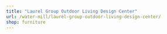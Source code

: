 ```yaml
---
title: "Laurel Group Outdoor Living Design Center"
url: /water-mill/laurel-group-outdoor-living-design-center/
shop: furniture
---
```


